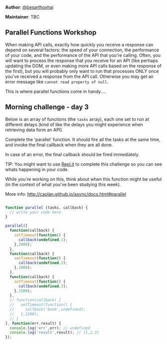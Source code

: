 **Author**: [@besarthoxhaj](https://github.com/besarthoxhaj)  

**Maintainer**: TBC
## Parallel Functions Workshop

When making API calls, exactly how quickly you receive a response can depend on several factors: the speed of your connection, the performance of your code, and the performance of the API that you're calling.
Often, you will want to process the response that you receive for an API (like perhaps updating the DOM, or even making more API calls based on the response of the first), but you will probably only want to run that processes ONLY once you've received a response from the API call. Otherwise you may get an error message like ```cannot read property of null```.

This is where parallel functions come in handy....

## Morning challenge - day 3

Below is an array of functions (the ```tasks``` array), each one set to run at different delays (kind of like the delays you might experience when retrieving data form an API).

Complete the 'parallel' function. It should fire all the tasks at the same time, and invoke the final callback when they are all done.

In case of an error, the final callback should be fired immediately.

TIP: You might want to use [Repl.it](https://repl.it/languages/javascript) to complete this challenge so you can see whats happening in your code.

While you're working on this, think about when this function might be useful (in the context of what you've been studying this week).

More info: http://caolan.github.io/async/docs.html#parallel


```js

function parallel (tasks, callback) {
  // write your code here
}

parallel([
  function(callback) {
    setTimeout(function() {
      callback(undefined,1);
    },2000);
  },
  function(callback) {
    setTimeout(function() {
      callback(undefined,2);
    },1000);
  },
  function(callback) {
    setTimeout(function() {
      callback(undefined,3);
    },1500);
  },
  // function(callback) {
  //   setTimeout(function() {
  //     callback('boom',undefined);
  //   },1200);
  // }
], function(err,result) {
  console.log('err',err); // undefined
  console.log('result',result); // [1,2,3]
});
